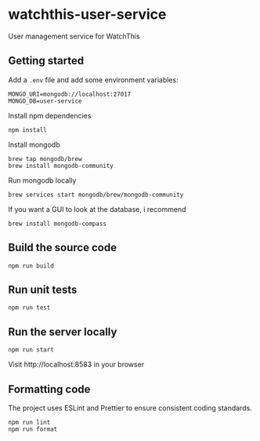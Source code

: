 # watchthis-user-service

User management service for WatchThis

## Getting started

Add a `.env` file and add some environment variables:

    MONGO_URI=mongodb://localhost:27017
    MONGO_DB=user-service

Install npm dependencies

    npm install

Install mongodb

    brew tap mongodb/brew
    brew install mongodb-community

Run mongodb locally

    brew services start mongodb/brew/mongodb-community

If you want a GUI to look at the database, i recommend

    brew install mongodb-compass

## Build the source code

    npm run build

## Run unit tests

    npm run test

## Run the server locally

    npm run start

Visit http://localhost:8583 in your browser

## Formatting code

The project uses ESLint and Prettier to ensure consistent coding standards.

    npm run lint
    npm run format
